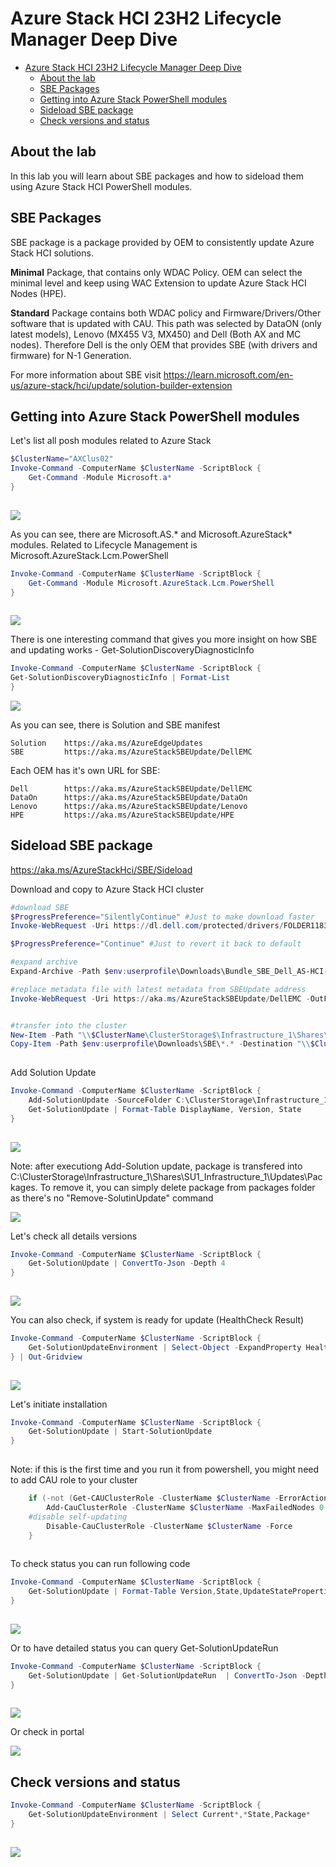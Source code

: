 # Azure Stack HCI 23H2 Lifecycle Manager Deep Dive

<!-- TOC -->

- [Azure Stack HCI 23H2 Lifecycle Manager Deep Dive](#azure-stack-hci-23h2-lifecycle-manager-deep-dive)
    - [About the lab](#about-the-lab)
    - [SBE Packages](#sbe-packages)
    - [Getting into Azure Stack PowerShell modules](#getting-into-azure-stack-powershell-modules)
    - [Sideload SBE package](#sideload-sbe-package)
    - [Check versions and status](#check-versions-and-status)

<!-- /TOC -->

## About the lab

In this lab you will learn about SBE packages and how to sideload them using Azure Stack HCI PowerShell modules.

## SBE Packages

SBE package is a package provided by OEM to consistently update Azure Stack HCI solutions.

**Minimal**
    Package, that contains only WDAC Policy. OEM can select the minimal level and keep using WAC Extension to update Azure Stack HCI Nodes (HPE).

**Standard**
    Package contains both WDAC policy and Firmware/Drivers/Other software that is updated with CAU.
    This path was selected by DataON (only latest models), Lenovo (MX455 V3, MX450) and Dell (Both AX and MC nodes). Therefore Dell is the only OEM that provides SBE (with drivers and firmware) for N-1 Generation.

For more information about SBE visit https://learn.microsoft.com/en-us/azure-stack/hci/update/solution-builder-extension

## Getting into Azure Stack PowerShell modules

Let's list all posh modules related to Azure Stack

```PowerShell
$ClusterName="AXClus02"
Invoke-Command -ComputerName $ClusterName -ScriptBlock {
    Get-Command -Module Microsoft.a*
}
 
```

![](./media/powershell01.png)

As you can see, there are Microsoft.AS.* and Microsoft.AzureStack* modules. Related to Lifecycle Management is Microsoft.AzureStack.Lcm.PowerShell

```PowerShell
Invoke-Command -ComputerName $ClusterName -ScriptBlock {
    Get-Command -Module Microsoft.AzureStack.Lcm.PowerShell
}
 
```

![](./media/powershell02.png)

There is one interesting command that gives you more insight on how SBE and updating works - Get-SolutionDiscoveryDiagnosticInfo

```PowerShell
Invoke-Command -ComputerName $ClusterName -ScriptBlock {
Get-SolutionDiscoveryDiagnosticInfo | Format-List
}

```

![](./media/powershell03.png)


As you can see, there is Solution and SBE manifest

    Solution    https://aka.ms/AzureEdgeUpdates
    SBE         https://aka.ms/AzureStackSBEUpdate/DellEMC

Each OEM has it's own URL for SBE:
    
    Dell        https://aka.ms/AzureStackSBEUpdate/DellEMC
    DataOn      https://aka.ms/AzureStackSBEUpdate/DataOn
    Lenovo      https://aka.ms/AzureStackSBEUpdate/Lenovo
    HPE         https://aka.ms/AzureStackSBEUpdate/HPE

## Sideload SBE package

https://aka.ms/AzureStackHci/SBE/Sideload


Download and copy to Azure Stack HCI cluster

```PowerShell
#download SBE
$ProgressPreference="SilentlyContinue" #Just to make download faster
Invoke-WebRequest -Uri https://dl.dell.com/protected/drivers/FOLDER11833185M/1/Bundle_SBE_Dell_AS-HCI-AX_4.1.2406.3001.zip -OutFile $env:userprofile\Downloads\Bundle_SBE_Dell_AS-HCI-AX_4.1.2406.3001.zip -UserAgent "DellGEOS"

$ProgressPreference="Continue" #Just to revert it back to default

#expand archive
Expand-Archive -Path $env:userprofile\Downloads\Bundle_SBE_Dell_AS-HCI-AX_4.1.2406.3001.zip -DestinationPath $env:userprofile\Downloads\SBE

#replace metadata file with latest metadata from SBEUpdate address
Invoke-WebRequest -Uri https://aka.ms/AzureStackSBEUpdate/DellEMC -OutFIle $env:userprofile\Downloads\SBE\SBE_Discovery_Dell.xml


#transfer into the cluster
New-Item -Path "\\$ClusterName\ClusterStorage$\Infrastructure_1\Shares\SU1_Infrastructure_1" -Name sideload -ItemType Directory -ErrorAction Ignore
Copy-Item -Path $env:userprofile\Downloads\SBE\*.* -Destination "\\$ClusterName\ClusterStorage$\Infrastructure_1\Shares\SU1_Infrastructure_1\sideload"
 
```

Add Solution Update

```PowerShell
Invoke-Command -ComputerName $ClusterName -ScriptBlock {
    Add-SolutionUpdate -SourceFolder C:\ClusterStorage\Infrastructure_1\Shares\SU1_Infrastructure_1\sideload
    Get-SolutionUpdate | Format-Table DisplayName, Version, State 
}
 
```

![](./media/powershell04.png)

Note: after executiong Add-Solution update, package is transfered into C:\ClusterStorage\Infrastructure_1\Shares\SU1_Infrastructure_1\Updates\Packages. To remove it, you can simply delete package from packages folder as there's no "Remove-SolutinUpdate" command

![](./media/explorer01.png)


Let's check all details versions

```PowerShell
Invoke-Command -ComputerName $ClusterName -ScriptBlock {
    Get-SolutionUpdate | ConvertTo-Json -Depth 4
}
 
```

![](./media/powershell05.png)

You can also check, if system is ready for update (HealthCheck Result)


```PowerShell
Invoke-Command -ComputerName $ClusterName -ScriptBlock {
    Get-SolutionUpdateEnvironment | Select-Object -ExpandProperty HealthCheckResult
} | Out-Gridview
 
```


![](./media/powershell07.png)


Let's initiate installation

```PowerShell
Invoke-Command -ComputerName $ClusterName -ScriptBlock {
    Get-SolutionUpdate | Start-SolutionUpdate
}
 
```

Note: if this is the first time and you run it from powershell, you might need to add CAU role to your cluster

```PowerShell
    if (-not (Get-CAUClusterRole -ClusterName $ClusterName -ErrorAction Ignore)){
        Add-CauClusterRole -ClusterName $ClusterName -MaxFailedNodes 0 -RequireAllNodesOnline -EnableFirewallRules -GroupName "$ClusterName-CAU" -VirtualComputerObjectName "$ClusterName-CAU" -Force -CauPluginName Microsoft.WindowsUpdatePlugin -MaxRetriesPerNode 3 -CauPluginArguments @{ 'IncludeRecommendedUpdates' = 'False' } -StartDate "3/2/2017 3:00:00 AM" -DaysOfWeek 4 -WeeksOfMonth @(3) -verbose
    #disable self-updating
        Disable-CauClusterRole -ClusterName $ClusterName -Force
    }
 
```

To check status you can run following code


```PowerShell
Invoke-Command -ComputerName $ClusterName -ScriptBlock {
    Get-SolutionUpdate | Format-Table Version,State,UpdateStateProperties,HealthState
}
 
```

![](./media/powershell06.png)

Or to have detailed status you can query Get-SolutionUpdateRun

```PowerShell
Invoke-Command -ComputerName $ClusterName -ScriptBlock {
    Get-SolutionUpdate | Get-SolutionUpdateRun  | ConvertTo-Json -Depth 8
}
 
```

![](./media/powershell08.png)

Or check in portal

![](./media/edge01.png)

## Check versions and status


```PowerShell
Invoke-Command -ComputerName $ClusterName -ScriptBlock {
    Get-SolutionUpdateEnvironment | Select Current*,*State,Package*
}
 
```

![](./media/powershell09.png)